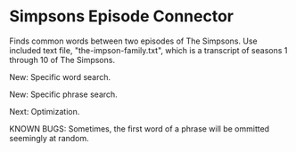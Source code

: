 # Simpsons Episode Connector
Finds common words between two episodes of The Simpsons.
Use included text file, "the-impson-family.txt", which is a transcript of seasons 1 through 10 of The Simpsons.

New: Specific word search.

New: Specific phrase search.

Next: Optimization.

KNOWN BUGS: Sometimes, the first word of a phrase will be ommitted seemingly at random.
